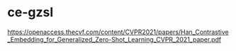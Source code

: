 # ce-gzsl

https://openaccess.thecvf.com/content/CVPR2021/papers/Han_Contrastive_Embedding_for_Generalized_Zero-Shot_Learning_CVPR_2021_paper.pdf
